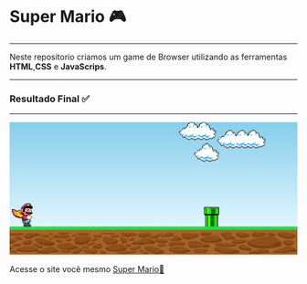 # Super Mario :video_game:
***
Neste repositorio criamos um game de Browser utilizando as ferramentas **HTML**,**CSS** e **JavaScrips**.
***

### Resultado Final :white_check_mark:
***
 ![Site 1](https://github.com/ericcastroc/Mario/blob/main/image/Site.png?raw=true)

 
Acesse o site você mesmo [Super Mario:beginner:](https://ericcastroc.github.io/Mario/)
